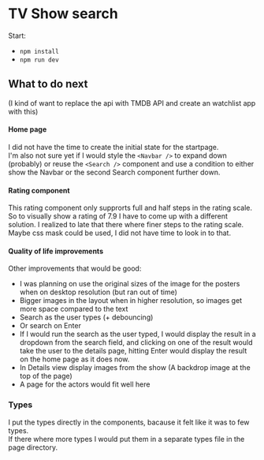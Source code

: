 # TV Show search

Start:

- `npm install`
- `npm run dev`

## What to do next

(I kind of want to replace the api with TMDB API and create an watchlist app with this)

#### Home page

I did not have the time to create the initial state for the startpage.  
I'm also not sure yet if I would style the `<Navbar />` to expand down (probably) or reuse the `<Search />` component and use a condition to either show the Navbar or the second Search component further down.

#### Rating component

This rating component only supprorts full and half steps in the rating scale. So to visually show a rating of 7.9 I have to come up with a different solution. I realized to late that there where finer steps to the rating scale.  
Maybe css mask could be used, I did not have time to look in to that.

#### Quality of life improvements

Other improvements that would be good:

- I was planning on use the original sizes of the image for the posters when on desktop resolution (but ran out of time)
- Bigger images in the layout when in higher resolution, so images get more space compared to the text
- Search as the user types (+ debouncing)
- Or search on Enter
- If I would run the search as the user typed, I would display the result in a dropdown from the search field, and clicking on one of the result would take the user to the details page, hitting Enter would display the result on the home page as it does now.
- In Details view display images from the show (A backdrop image at the top of the page)
- A page for the actors would fit well here

### Types

I put the types directly in the components, bacause it felt like it was to few types.  
If there where more types I would put them in a separate types file in the page directory.
